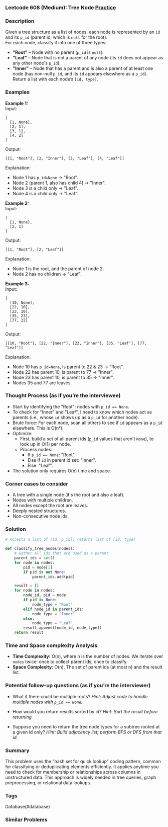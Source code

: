 ### Leetcode 608 (Medium): Tree Node [Practice](https://leetcode.com/problems/tree-node)

### Description  
Given a tree structure as a list of nodes, each node is represented by an `id` and its `p_id` (parent id, which is `null` for the root).  
For each node, classify it into one of three types:
- **"Root"** – Node with no parent (`p_id` is `null`).
- **"Leaf"** – Node that is not a parent of any node (its `id` does not appear as any other node's `p_id`).
- **"Inner"** – Node that has a parent and is also a parent of at least one node (has non-null `p_id`, and its `id` appears elsewhere as a `p_id`).  
Return a list with each node’s `[id, type]`.

### Examples  

**Example 1:**  
Input:  
```
[
  [1, None],
  [2, 1],
  [3, 1],
  [4, 2]
]
```
Output:  
```
[[1, "Root"], [2, "Inner"], [3, "Leaf"], [4, "Leaf"]]
```
Explanation:  
- Node 1 has `p_id=None` → "Root".
- Node 2 (parent 1, also has child 4) → "Inner".
- Node 3 is a child only → "Leaf".
- Node 4 is a child only → "Leaf".

**Example 2:**  
Input:  
```
[
  [1, None],
  [2, 1]
]
```
Output:  
```
[[1, "Root"], [2, "Leaf"]]
```
Explanation:  
- Node 1 is the root, and the parent of node 2.
- Node 2 has no children → "Leaf".

**Example 3:**  
Input:  
```
[
  [10, None],
  [22, 10],
  [23, 10],
  [35, 23],
  [77, 22]
]
```
Output:  
```
[[10, "Root"], [22, "Inner"], [23, "Inner"], [35, "Leaf"], [77, "Leaf"]]
```
Explanation:  
- Node 10 has `p_id=None`, is parent to 22 & 23 → "Root".
- Node 22 has parent 10, is parent to 77 → "Inner".
- Node 23 has parent 10, is parent to 35 → "Inner".
- Nodes 35 and 77 are leaves.

### Thought Process (as if you’re the interviewee)  
- Start by identifying the "Root": nodes with `p_id == None`.
- To check for "Inner" and "Leaf", I need to know which nodes act as parents (i.e., whose `id` shows up as a `p_id` for another node).
- Brute force: For each node, scan all others to see if `id` appears as a `p_id` elsewhere. This is O(n²).
- Optimize:  
  - First, build a set of all parent ids (`p_id` values that aren't `None`), to look up in O(1) per node.
  - Process nodes:
    - If `p_id == None`: "Root".
    - Else if `id` in parent id set: "Inner".
    - Else: "Leaf".
- The solution only requires O(n) time and space.

### Corner cases to consider  
- A tree with a single node (it's the root and also a leaf).
- Nodes with multiple children.
- All nodes except the root are leaves.
- Deeply nested structures.
- Non-consecutive node ids.

### Solution

```python
# Accepts a list of [id, p_id]; returns list of [id, type]

def classify_tree_nodes(nodes):
    # Gather all ids that are used as a parent
    parent_ids = set()
    for node in nodes:
        pid = node[1]
        if pid is not None:
            parent_ids.add(pid)

    result = []
    for node in nodes:
        node_id, pid = node
        if pid is None:
            node_type = "Root"
        elif node_id in parent_ids:
            node_type = "Inner"
        else:
            node_type = "Leaf"
        result.append([node_id, node_type])
    return result
```

### Time and Space complexity Analysis  

- **Time Complexity:** O(n), where n is the number of nodes. We iterate over `nodes` twice: once to collect parent ids, once to classify.
- **Space Complexity:** O(n). The set of parent ids (at most n) and the result list.

### Potential follow-up questions (as if you’re the interviewer)  

- What if there could be multiple roots?
  *Hint: Adjust code to handle multiple nodes with `p_id == None`.*

- How would you return results sorted by id?
  *Hint: Sort the result before returning.*

- Suppose you need to return the tree node types for a subtree rooted at a given id only?
  *Hint: Build adjacency list; perform BFS or DFS from that id.*

### Summary
This problem uses the "hash set for quick lookup" coding pattern, common for classifying or deduplicating elements efficiently. It applies anytime you need to check for membership or relationships across columns in unstructured data. This approach is widely needed in tree queries, graph preprocessing, or relational data lookups.

### Tags
Database(#database)

### Similar Problems
